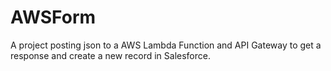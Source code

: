 # AWSForm
A project posting json to a AWS Lambda Function and API Gateway to get a response and create a new record in Salesforce.
